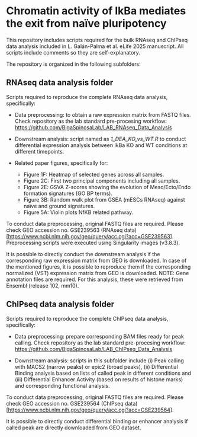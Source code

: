 # Chromatin activity of IkBa mediates the exit from naïve pluripotency

This repository includes scripts required for the bulk RNAseq and ChIPseq data analysis included in L. Galán-Palma et al. eLife 2025 manuscript. All scripts include comments so they are self-explanatory.

The repository is organized in the following subfolders:

## RNAseq data analysis folder

Scripts required to reproduce the complete RNAseq data analysis, specifically:

- Data preprocessing: to obtain a raw expression matrix from FASTQ files. Check repository as the lab standard pre-procesing workflow: https://github.com/BigaSpinosaLab/LAB_RNAseq_Data_Analysis
 
- Downstream analysis: script named as *1_DEA_KO_vs_WT.R* to conduct differential expression analysis between IkBa KO and WT conditions at different timepoints.
  
- Related paper figures, specifically for:
  
  - Figure 1F: Heatmap of selected genes across all samples.
  - Figure 2C: First two principal components including all samples.
  - Figure 2E: GSVA Z-scores showing the evolution of Meso/Ecto/Endo formation signatures (GO BP terms).
  - Figure 3B: Random walk plot from GSEA (mESCs RNAseq) against naïve and ground signatures.
  - Figure 5A: Violin plots NfKB related pathway.
  
To conduct data preprocessing, original FASTQ files are required. Please check GEO accession no. GSE239563 (RNAseq data) [https://www.ncbi.nlm.nih.gov/geo/query/acc.cgi?acc=GSE239563]. Preprocessing scripts were executed using Singularity images (v3.8.3).

It is possible to directly conduct the downstream analysis if the corresponding raw expression matrix from GEO is downloaded. In case of the mentioned figures, it is possible to reproduce them if the corresponding normalized (VST) expression matrix from GEO is downloaded.
NOTE: Gene annotation files are required. For this analysis, these were retrieved from Ensembl (release 102, mm10).

## ChIPseq data analysis folder

Scripts required to reproduce the complete ChIPseq data analysis, specifically:

- Data preprocessing: prepare corresponding BAM files ready for peak calling. Check repository as the lab standard pre-procesing workflow: https://github.com/BigaSpinosaLab/LAB_ChIPseq_Data_Analysis
 
- Downstream analysis: scripts in this subfolder include (i) Peak calling with MACS2 (narrow peaks) or epic2 (broad peaks), (ii) Differential Binding analysis based on lists of called peak in different conditions and (iii) Differential Enhancer Activity (based on results of histone marks) and corresponding functional analysis.
  
To conduct data preprocessing, original FASTQ files are required. Please check GEO accession no. GSE239564 (ChIPseq data) [https://www.ncbi.nlm.nih.gov/geo/query/acc.cgi?acc=GSE239564]. 

It is possible to directly conduct differential binding or enhancer analysis if called peak are directly downloaded from GEO dataset. 
